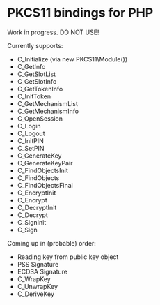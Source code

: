 # PKCS11 bindings for PHP

Work in progress. DO NOT USE!

Currently supports:

* C_Initialize (via new PKCS11\Module())
* C_GetInfo
* C_GetSlotList
* C_GetSlotInfo
* C_GetTokenInfo
* C_InitToken
* C_GetMechanismList
* C_GetMechanismInfo
* C_OpenSession
* C_Login
* C_Logout
* C_InitPIN
* C_SetPIN
* C_GenerateKey
* C_GenerateKeyPair
* C_FindObjectsInit
* C_FindObjects
* C_FindObjectsFinal
* C_EncryptInit
* C_Encrypt
* C_DecryptInit
* C_Decrypt
* C_SignInit
* C_Sign

Coming up in (probable) order:
* Reading key from public key object
* PSS Signature
* ECDSA Signature
* C_WrapKey
* C_UnwrapKey
* C_DeriveKey

